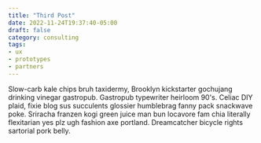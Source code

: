 ```yaml
---
title: "Third Post"
date: 2022-11-24T19:37:40-05:00
draft: false
category: consulting
tags:
- ux
- prototypes
- partners
---
```


Slow-carb kale chips bruh taxidermy, Brooklyn kickstarter gochujang drinking vinegar gastropub. Gastropub typewriter heirloom 90's. Celiac DIY plaid, fixie blog sus succulents glossier humblebrag fanny pack snackwave poke. Sriracha franzen kogi green juice man bun locavore fam chia literally flexitarian yes plz ugh fashion axe portland. Dreamcatcher bicycle rights sartorial pork belly.
